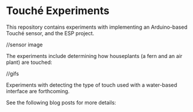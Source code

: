 # Touché Experiments

This repository contains experiments with implementing an Arduino-based 
Touché sensor, and the ESP project. 

//sensor image



The experiments include determining how houseplants (a fern and an air 
plant) are touched: 

//gifs

Experiments with detecting the type of touch used with a water-based 
interface are forthcoming. 


See the following blog posts for more details:

